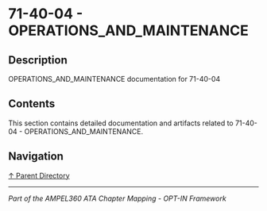 # 71-40-04 - OPERATIONS_AND_MAINTENANCE

## Description

OPERATIONS_AND_MAINTENANCE documentation for 71-40-04

## Contents

This section contains detailed documentation and artifacts related to 71-40-04 - OPERATIONS_AND_MAINTENANCE.

## Navigation

[↑ Parent Directory](../README.md)

---

*Part of the AMPEL360 ATA Chapter Mapping - OPT-IN Framework*
